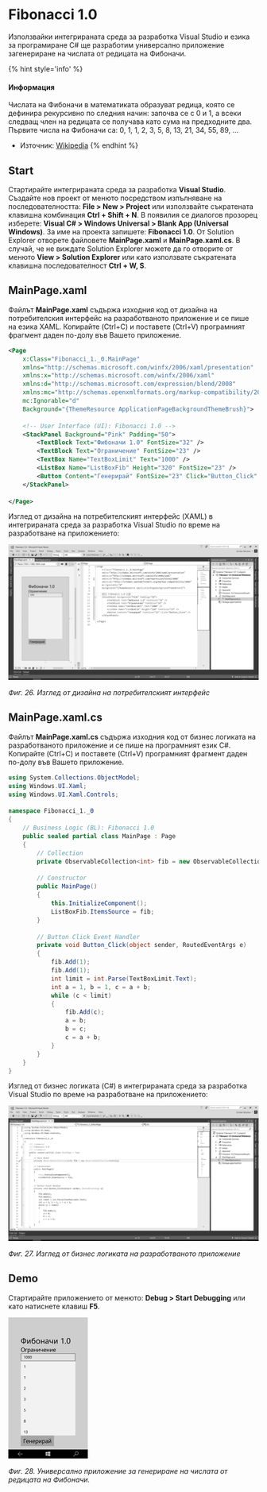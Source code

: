 # Fibonacci 1.0

Използвайки интегрираната среда за разработка Visual Studio и езика за програмиране C\# ще разработим универсално приложение загенериране на числата от редицата на Фибоначи.

{% hint style='info' %}
#### Информация
Числата на Фибоначи в математиката образуват редица, която се дефинира рекурсивно по следния начин: започва се с 0 и 1, а всеки следващ член на редицата се получава като сума на предходните два. Първите числа на Фибоначи са: 0, 1, 1, 2, 3, 5, 8, 13, 21, 34, 55, 89, …
- Източник: [Wikipedia](https://en.wikipedia.org/wiki/Fibonacci_number)
{% endhint %}

## Start

Стартирайте интегрираната среда за разработка **Visual Studio**. Създайте нов проект от менюто посредством изпълняване на последователността: **File &gt; New &gt; Project** или използвайте съкратената клавишна комбинация **Ctrl + Shift + N**. В появилия се диалогов прозорец изберете: **Visual C\# &gt; Windows Universal &gt; Blank App \(Universal Windows\)**. За име на проекта запишете: **Fibonacci 1.0**. От Solution Explorer отворете файловете **MainPage.xaml** и **MainPage.xaml.cs**. В случай, че не виждате Solution Explorer можете да го отворите от менюто **View &gt; Solution Explorer** или като използвате съкратената клавишна последователност **Ctrl + W, S**.



## MainPage.xaml

Файлът **MainPage.xaml** съдържа изходния код от дизайна на потребителския интерфейс на разработваното приложение и се пише на езика XAML. Копирайте \(Ctrl+C\) и поставете \(Ctrl+V\) програмният фрагмент даден по-долу във Вашето приложение.

```xml
<Page
    x:Class="Fibonacci_1._0.MainPage"
    xmlns="http://schemas.microsoft.com/winfx/2006/xaml/presentation"
    xmlns:x="http://schemas.microsoft.com/winfx/2006/xaml"
    xmlns:d="http://schemas.microsoft.com/expression/blend/2008"
    xmlns:mc="http://schemas.openxmlformats.org/markup-compatibility/2006"
    mc:Ignorable="d"
    Background="{ThemeResource ApplicationPageBackgroundThemeBrush}">

    <!-- User Interface (UI): Fibonacci 1.0 -->
    <StackPanel Background="Pink" Padding="50">
        <TextBlock Text="Фибоначи 1.0" FontSize="32" />
        <TextBlock Text="Ограничение" FontSize="23" />
        <TextBox Name="TextBoxLimit" Text="1000" />
        <ListBox Name="ListBoxFib" Height="320" FontSize="23" />
        <Button Content="Генерирай" FontSize="23" Click="Button_Click" />
    </StackPanel>

</Page>
```

Изглед от дизайна на потребителският интерфейс \(XAML\) в интегрираната среда за разработка Visual Studio по време на разработване на приложението:

![](/chapter1/26.png)

_Фиг. 26. Изглед от дизайна на потребителският интерфейс_



## MainPage.xaml.cs

Файлът **MainPage.xaml.cs** съдържа изходния код от бизнес логиката на разработваното приложение и се пише на програмният език C\#. Копирайте \(Ctrl+C\) и поставете \(Ctrl+V\) програмният фрагмент даден по-долу във Вашето приложение.

```csharp
using System.Collections.ObjectModel;
using Windows.UI.Xaml;
using Windows.UI.Xaml.Controls;

namespace Fibonacci_1._0
{
    // Business Logic (BL): Fibonacci 1.0
    public sealed partial class MainPage : Page
    {
        // Collection
        private ObservableCollection<int> fib = new ObservableCollection<int>();

        // Constructor
        public MainPage()
        {
            this.InitializeComponent();
            ListBoxFib.ItemsSource = fib;
        }

        // Button Click Event Handler
        private void Button_Click(object sender, RoutedEventArgs e)
        {
            fib.Add(1);
            fib.Add(1);
            int limit = int.Parse(TextBoxLimit.Text);
            int a = 1, b = 1, c = a + b;
            while (c < limit)
            {
                fib.Add(c);
                a = b;
                b = c;
                c = a + b;
            }
        }
    }
}
```

Изглед от бизнес логиката \(C\#\) в интегрираната среда за разработка Visual Studio по време на разработване на приложението:

![](/chapter1/27.png)

_Фиг. 27. Изглед от бизнес логиката на разработваното приложение_

## Demo

Стартирайте приложението от менюто: **Debug &gt; Start Debugging** или като натиснете клавиш **F5**.

![](/chapter1/28.png)

_Фиг. 28. Универсално приложение за генериране на числата от редицата на Фибоначи._

